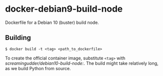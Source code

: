 # docker-debian9-build-node

Dockerfile for a Debian 10 (buster) build node.


## Building

    $ docker build -t <tag> <path_to_dockerfile>

To create the official container image, substitute `<tag>` with
_screamingudder/debian10-build-node:<version>_. The build might take relatively long,
as we build Python from source.
